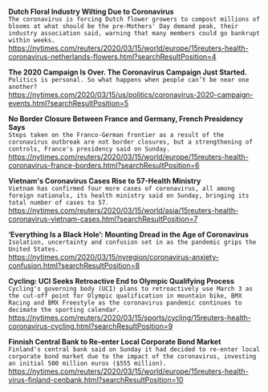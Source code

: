 **Dutch Floral Industry Wilting Due to Coronavirus**\
`The coronavirus is forcing Dutch flower growers to compost millions of blooms at what should be the pre-Mothers' Day demand peak, their industry association said, warning that many members could go bankrupt within weeks.`\
https://nytimes.com/reuters/2020/03/15/world/europe/15reuters-health-coronavirus-netherlands-flowers.html?searchResultPosition=4

**The 2020 Campaign Is Over. The Coronavirus Campaign Just Started.**\
`Politics is personal. So what happens when people can’t be near one another?`\
https://nytimes.com/2020/03/15/us/politics/coronavirus-2020-campaign-events.html?searchResultPosition=5

**No Border Closure Between France and Germany, French Presidency Says**\
`Steps taken on the Franco-German frontier as a result of the coronavirus outbreak are not border closures, but a strengthening of controls, France's presidency said on Sunday.`\
https://nytimes.com/reuters/2020/03/15/world/europe/15reuters-health-coronavirus-france-borders.html?searchResultPosition=6

**Vietnam's Coronavirus Cases Rise to 57-Health Ministry**\
`Vietnam has confirmed four more cases of coronavirus, all among foreign nationals, its health ministry said on Sunday, bringing its total number of cases to 57.     `\
https://nytimes.com/reuters/2020/03/15/world/asia/15reuters-health-coronavirus-vietnam-cases.html?searchResultPosition=7

**‘Everything Is a Black Hole’: Mounting Dread in the Age of Coronavirus**\
`Isolation, uncertainty and confusion set in as the pandemic grips the United States.`\
https://nytimes.com/2020/03/15/nyregion/coronavirus-anxiety-confusion.html?searchResultPosition=8

**Cycling: UCI Seeks Retroactive End to Olympic Qualifying Process**\
`Cycling's governing body (UCI) plans to retroactively use March 3 as the cut-off point for Olympic qualification in mountain bike, BMX Racing and BMX Freestyle as the coronavirus pandemic continues to decimate the sporting calendar.`\
https://nytimes.com/reuters/2020/03/15/sports/cycling/15reuters-health-coronavirus-cycling.html?searchResultPosition=9

**Finnish Central Bank to Re-enter Local Corporate Bond Market**\
`Finland's central bank said on Sunday it had decided to re-enter local corporate bond market due to the impact of the coronavirus, investing an initial 500 million euros ($555 million).`\
https://nytimes.com/reuters/2020/03/15/world/europe/15reuters-health-virus-finland-cenbank.html?searchResultPosition=10

